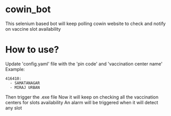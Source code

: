 # cowin_bot
This selenium based bot will keep polling cowin website to check and notify on vaccine slot availability

# How to use?
Update 'config.yaml' file with the 'pin code' and 'vaccination center name'
Example:
```
416410:
  - SAMATANAGAR
  - MIRAJ URBAN
```
Then trigger the .exe file
Now it will keep on checking all the vaccination centers for slots availability
An alarm will be triggered when it will detect any slot

